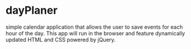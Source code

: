 # dayPlaner
simple calendar application that allows the user to save events for each hour of the day. This app will run in the browser and feature dynamically updated HTML and CSS powered by jQuery.

